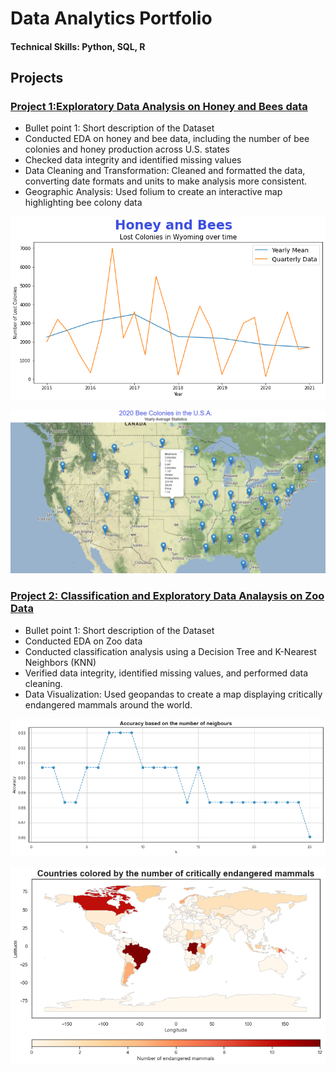 # Data Analytics Portfolio

#### Technical Skills: Python, SQL, R

## Projects

### [Project 1:Exploratory Data Analysis on Honey and Bees data](https://github.com/IbaD6/Honey-and-Bees)
* Bullet point 1: Short description of the Dataset 
* Conducted EDA on honey and bee data, including the number of bee colonies and honey production across U.S. states
* Checked data integrity and identified missing values
* Data Cleaning and Transformation: Cleaned and formatted the data, converting date formats and units to make analysis more consistent.
* Geographic Analysis: Used folium to create an interactive map highlighting bee colony data

![](/images/Wyoming.png)

![](/images/Map_with_Popups.PNG)

### [Project 2: Classification and Exploratory Data Analaysis on Zoo Data](https://github.com/IbaD6/Zoo_Project)
* Bullet point 1: Short description of the Dataset 
* Conducted EDA on Zoo data
* Conducted classification analysis using a Decision Tree and K-Nearest Neighbors (KNN)
* Verified data integrity, identified missing values, and performed data cleaning.
* Data Visualization: Used geopandas to create a map displaying critically endangered mammals around the world.

![](/images/KNN.png)

![](/images/Mammals.PNG)

